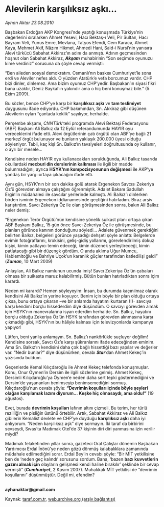 # Alevilerin karşılıksız aşkı...

*Ayhan Aktar 23.08.2010*

<div class="yazi"><p>Başbakan Erdoğan AKP Kongresi’nde yaptığı konuşmada Türkiye’nin değerlerini sıralarken Ahmet Yesevi, Hacı Bektaş-ı Veli, Pir Sultan, Hacı Bayram Veli, Yunus Emre, Mevlana, Tatyos Efendi, Cem Karaca, Ahmet Kaya, Mehmet Akif, Nâzım Hikmet, Ahmedi Hani, Said-i Nursi’nin yanısıra Alevi türkücü Sabahat Akkiraz’ın adını da anmıştı. Adının geçmesinden hoşnut olan Sabahat Akkiraz, <b><i>Akşam</i></b> muhabirinin “Son seçimde oyunuzu kime verdiniz” sorusuna da şöyle cevap vermişti:</p>
<p>“Ben aileden sosyal demokratım. Osmanlı’nın baskısı Cumhuriyet’le sona erdi ve Aleviler nefes aldı. O yüzden Atatürk’e vefa borcumuz vardır. CHP bizi dinler, dinlemez. Ama bizim oyumuz CHP’yedir. Başbakan’ın siyasi fikri bana uzaktır, Deniz Baykal’ın yakındır ama o hiç beni konuşmaz bile.” (5 Ekim 2009).</p>
<p>Bu sözler, bence CHP’ye karşı bir <b>karşılıksız aşkı</b> ve <b>tam teslimiyet</b> duygusunu ifade ediyordu. CHP bakımından, Sn. Akkiraz gibi düşünen Alevilerin oyları “çantada keklik” sayılıyor, herhalde.</p>
<p>Perşembe akşamı, <i>CNNTürk</i>’teki programda Alevi Bektaşi Federasyonu (ABF) Başkanı Ali Balkız da 12 Eylül referandumunda HAYIR oyu vereceklerini ifade etti. Alevi örgütlerinin çatı örgütü olan ABF’ye bağlı 21 merkezî örgüt bulunuyor ve bunların yaklaşık 200.000 üyesi olduğu söyleniyor. Tabii, kaç kişi Sn. Balkız’ın tavsiyeleri doğrultusunda oy kullanır, o ayrı bir mesele...</p>
<p>Kendisine neden HAYIR oyu kullanacakları sorulduğunda, Ali Balkız tasarıda okullardaki <b>mecburi din derslerinin kalkması</b> ile ilgili bir madde bulunmadığını, ayrıca <b>HSYK’nın kompozisyonunun değişmesi</b> ile AKP’ye yandaş bir yargı ortaya çıkacağını ifade etti.</p>
<p>Aynı gün, HSYK’nın bir son dakika golü atarak Ergenekon Savcısı Zekeriya Öz’ü görevden almaya çalıştığını öğrenmiştik. Adalet Bakanı Sadullah Ergin’in müdahalesi ile savcılar yerlerinde kalmıştı. Ali Balkız’ı dinlerken birden isminin Ergenekon iddianamesinde geçtiğini hatırladım. Biraz arşiv karıştırdım. Savcı Zekeriya Öz ile olan görüşmesinden sonra, bakın Ali Balkız neler demiş:</p>
<p>“Ergenekon Terör Örgütü’nün kendisine yönelik suikast planı ortaya çıkan ABF Başkanı Balkız, 15 gün önce Savcı Zekeriya Öz ile görüşmesinde, bu planları görünce kanının donduğunu söyledi... Adalete güvenmek gerektiğini belirten Balkız, belgeleri görünce yaşadığı dehşeti şöyle anlattı: Belgelerde evimin fotoğraflarını, krokisini, geliş-gidiş yollarımı, görevlendirilmiş dokuz kişiyi, kimin patlayıcı temin edeceği, kimin düzenek yerleştireceği, kimin patlatacağı gibi bir düzenek gördüm. O anda aklıma Uğur Mumcu, Hablemitoğlu ve Bahriye Üçok’un karanlık güçler tarafından katledilişi geldi” (<b><i>Zaman</i></b>, 10 Mart 2009)</p>
<p>Anlaşılan, Ali Balkız namlunun ucunda imiş! Savcı Zekeriya Öz’ün çabaları olmasa bir suikasta maruz kalabilirmiş. Bütün bunları hatırladıktan sonra içim karardı. </p>
<p>Neden mi karardı? Hemen söyleyeyim: İnsan, bu durumda kaçınılmaz olarak kendisini Ali Balkız’ın yerine koyuyor. Benim için böyle bir plan olduğu ortaya çıksa, bunu ortaya çıkaran –ve bir anlamda hayatımı kurtaran (!)- savcıya karşı kendimi borçlu hissederdim diye düşündüm. O savcıyı görevden almak için HSYK’nın manevralarına isyan ederdim herhalde. Sn. Balkız, hayatını borçlu olduğu Zekeriya Öz’ün HSYK tarafından görevden alınmasına karşı çıkmadığı gibi, HSYK’nın bu hâliyle kalması için televizyonlarda kampanya yapıyor!</p>
<p>Lütfen, beni yanlış anlamayın. Sn. Balkız’ı nankörlükle suçluyor değilim! Kendisine sorsak, Savcı Öz’e karşı şükranlarını ifade edeceğinden eminim. Ama Sn. Balkız’ın kendisini daha çok bağlı hissettiği bazı yapılar ve değerler var. “Nedir bunlar?” diye düşünürken, cevabı <b><i>Star</i></b>’dan Ahmet Kekeç’in yazısında buldum.</p>
<p>Geçenlerde Kemal Kılıçdaroğlu ile Ahmet Kekeç telefonda konuşmuşlar. Konu, Onur Öymen’in Dersim ile ilgili sözlerine gelmiş. Ahmet Kekeç, Dersimli Kılıçdaroğlu’ya Öymen’e neden daha sert tepki göstermediğini ve Dersim’de yaşananları benimseyip benimsemediğini sormuş. Kılıçdaroğlu’nun cevabı şöyle: <b>“</b><b>Devrimin koşulları içinde böyle şeyleri olağan karşılamak lazım diyorum... Keşke hiç olmasaydı, ama oldu!”</b> (19 ağustos).</p>
<p>Evet, burada <b>devrimin koşulları</b> lafının altını çizmeli. Bu terim, her türlü rezilliğin ve pisliğin üstünü örtebilir. Artık, Sabahat Akkiraz ve Ali Balkız gibilerin Kemalist devlete ve CHP’ye duyduğu <b>karşılıksız aşkı</b> daha iyi anlıyorum. “Neden karşılıksız aşk” diye sormayın. İki taraf da birbirini sevseydi, Sıvas’ta Madımak Otel’de 37 kişinin diri diri yanmasına izin verilir miydi?</p>
<p>Madımak felaketinden yıllar sonra, gazeteci Oral Çalışlar dönemin Başbakan Yardımcısı Erdal İnönü’ye neden gözü dönmüş kalabalıklara zamanında müdahale edilmediğini sorar. Erdal Bey’in cevabı şöyle: “Bir MİT yetkilisine ben de ‘neden geç kalındı’ sorusunu sordum. Bana, ‘bazen <b>bazı kuvvetlerin gazını almak için</b> olayların gelişmesi kendi haline bırakılır’ şeklinde bir cevap vermişti” (<b><i>Cumhuriyet</i></b>, 2 Kasım 2007). Muhakkak MİT yetkilisi de “devrimin koşullarını” düşünmüştür. Değil mi, efendim?</p>
<p><b><br/>ayhanaktar@gmail.com</b></p></div>

Kaynak: [taraf.com.tr](http://www.taraf.com.tr:80/ayhan-aktar/makale-alevilerin-karsiliksiz-aski.htm), [web.archive.org (arşiv bağlantısı)](http://web.archive.org/web/20100825161650/http://www.taraf.com.tr:80/ayhan-aktar/makale-alevilerin-karsiliksiz-aski.htm)
